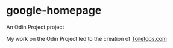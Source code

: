 # google-homepage
An Odin Project project

My work on the Odin Project led to the creation of <a href="https://toiletops.com" data-expanded-url="http://Toiletops.com" target="_blank" title="http://Toiletops.com">Toiletops.com</a>
